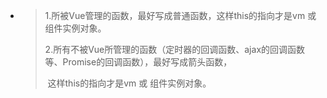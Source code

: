 



* > 1.所被Vue管理的函数，最好写成普通函数，这样this的指向才是vm 或 组件实例对象。
  >
  > ​              2.所有不被Vue所管理的函数（定时器的回调函数、ajax的回调函数等、Promise的回调函数），最好写成箭头函数，
  >
  > ​                这样this的指向才是vm 或 组件实例对象。

